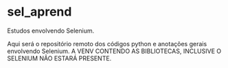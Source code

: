 # sel_aprend
Estudos envolvendo Selenium.

Aqui será o repositório remoto dos códigos python e anotações gerais envolvendo Selenium. 
A VENV CONTENDO AS BIBLIOTECAS, INCLUSIVE O SELENIUM NÃO ESTARÁ PRESENTE.
